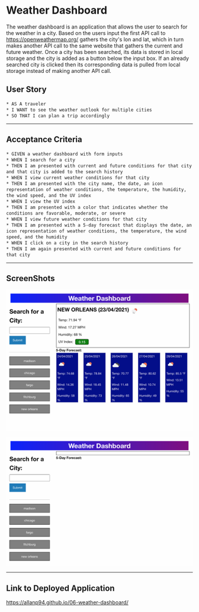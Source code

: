 # Weather Dashboard

The weather dashboard is an application that allows the user to search for the weather in a city. Based on the users input the first API call to https://openweathermap.org/ gathers the city's lon and lat, which in turn makes another API call to the same website that gathers the current and future weather. Once a city has been searched, its data is stored in local storage and the city is added as a button below the input box. If an already searched city is clicked then its corresponding data is pulled from local storage instead of making another API call.

## User Story

```
* AS A traveler
* I WANT to see the weather outlook for multiple cities
* SO THAT I can plan a trip accordingly
```

---

## Acceptance Criteria

```
* GIVEN a weather dashboard with form inputs
* WHEN I search for a city
* THEN I am presented with current and future conditions for that city and that city is added to the search history
* WHEN I view current weather conditions for that city
* THEN I am presented with the city name, the date, an icon representation of weather conditions, the temperature, the humidity, the wind speed, and the UV index
* WHEN I view the UV index
* THEN I am presented with a color that indicates whether the conditions are favorable, moderate, or severe
* WHEN I view future weather conditions for that city
* THEN I am presented with a 5-day forecast that displays the date, an icon representation of weather conditions, the temperature, the wind speed, and the humidity
* WHEN I click on a city in the search history
* THEN I am again presented with current and future conditions for that city
```

---

## ScreenShots

![Screenshot](./screenshots/searched-cities.png)

![Screenshot](./screenshots/loadedFromLocalStorage.png)

---

## Link to Deployed Application

https://allanp94.github.io/06-weather-dashboard/
